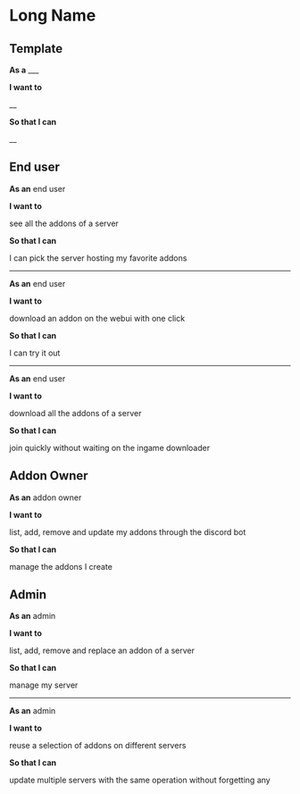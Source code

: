 # Long Name

## Template

**As a** ___

**I want to**

__

**So that I can**

__

## End user

**As an** end user

**I want to**

see all the addons of a server

**So that I can**

I can pick the server hosting my favorite addons

___

**As an** end user

**I want to**

download an addon on the webui with one click

**So that I can**

I can try it out

___

**As an** end user

**I want to**

download all the addons of a server

**So that I can**

join quickly without waiting on the ingame downloader

## Addon Owner

**As an** addon owner

**I want to**

list, add, remove and update my addons through the discord bot

**So that I can**

manage the addons I create

## Admin

**As an** admin

**I want to**

list, add, remove and replace an addon of a server

**So that I can**

manage my server

___

**As an** admin

**I want to**

reuse a selection of addons on different servers

**So that I can**

update multiple servers with the same operation without forgetting any